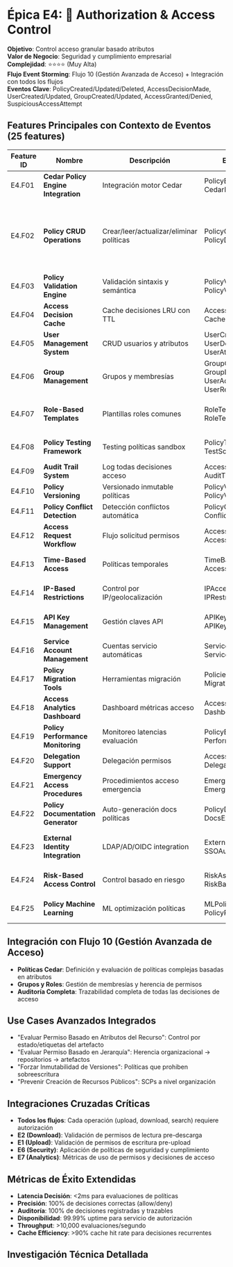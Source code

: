 # Épica E4: 🔐 Authorization & Access Control  
**Objetivo**: Control acceso granular basado atributos  
**Valor de Negocio**: Seguridad y cumplimiento empresarial  
**Complejidad**: ⭐⭐⭐⭐ (Muy Alta)  
**Flujo Event Storming**: Flujo 10 (Gestión Avanzada de Acceso) + Integración con todos los flujos  
**Eventos Clave**: PolicyCreated/Updated/Deleted, AccessDecisionMade, UserCreated/Updated, GroupCreated/Updated, AccessGranted/Denied, SuspiciousAccessAttempt

## Features Principales con Contexto de Eventos (25 features)
| Feature ID | Nombre | Descripción | Eventos Relacionados | Use Cases | Prioridad | Estimación |
|------------|--------|-------------|---------------------|-----------|-----------|------------|
| E4.F01 | **Cedar Policy Engine Integration** | Integración motor Cedar | PolicyEngineInitialized, CedarIntegrationCompleted | Escribir/Actualizar Política Cedar | P0 | 13 pts |
| E4.F02 | **Policy CRUD Operations** | Crear/leer/actualizar/eliminar políticas | PolicyCreated, PolicyUpdated, PolicyDeleted, PolicyRead | Crear Política de Acceso, Consultar Política Existente, Modificar Política de Acceso, Eliminar Política de Acceso | P0 | 8 pts |
| E4.F03 | **Policy Validation Engine** | Validación sintaxis y semántica | PolicyValidated, PolicyValidationFailed | Validar Sintaxis de Política | P0 | 8 pts |
| E4.F04 | **Access Decision Cache** | Cache decisiones LRU con TTL | AccessDecisionCached, CacheHit/Miss | Evaluar Permiso de Lectura de Artefacto | P0 | 5 pts |
| E4.F05 | **User Management System** | CRUD usuarios y atributos | UserCreated, UserUpdated, UserDeleted, UserAttributesChanged | Registrar Usuario, Gestionar Miembros | P0 | 8 pts |
| E4.F06 | **Group Management** | Grupos y membresías | GroupCreated, GroupUpdated, GroupDeleted, UserAddedToGroup, UserRemovedFromGroup | Crear Grupo, Gestionar Membresía de Grupo | P1 | 5 pts |
| E4.F07 | **Role-Based Templates** | Plantillas roles comunes | RoleTemplateCreated, RoleTemplateApplied | Evaluar Permiso Basado en Atributos del Principal | P1 | 5 pts |
| E4.F08 | **Policy Testing Framework** | Testing políticas sandbox | PolicyTested, TestScenarioExecuted | Simular Efecto de una Política (Playground) | P1 | 8 pts |
| E4.F09 | **Audit Trail System** | Log todas decisiones acceso | AccessDecisionAudited, AuditTrailEntryCreated | Auditar Decisión de Autorización | P0 | 5 pts |
| E4.F10 | **Policy Versioning** | Versionado inmutable políticas | PolicyVersionCreated, PolicyVersionReverted | Modificar Política de Acceso | P1 | 5 pts |
| E4.F11 | **Policy Conflict Detection** | Detección conflictos automática | PolicyConflictDetected, ConflictResolved | Analizar Políticas Aplicables | P1 | 8 pts |
| E4.F12 | **Access Request Workflow** | Flujo solicitud permisos | AccessRequested, AccessRequestApproved/Denied | Evaluar Permiso de Escritura en Repositorio | P2 | 8 pts |
| E4.F13 | **Time-Based Access** | Políticas temporales | TimeBasedAccessGranted, AccessExpired | Evaluar Permiso Condicional Complejo | P2 | 5 pts |
| E4.F14 | **IP-Based Restrictions** | Control por IP/geolocalización | IPAccessChecked, IPRestrictionApplied | Restringir Acceso por Contexto de Red | P1 | 3 pts |
| E4.F15 | **API Key Management** | Gestión claves API | APIKeyCreated, APIKeyRevoked, APIKeyUsed | Generar Clave API, Revocar Clave API | P1 | 5 pts |
| E4.F16 | **Service Account Management** | Cuentas servicio automáticas | ServiceAccountCreated, ServiceAccountRotated | Crear Cuenta de Servicio | P0 | 5 pts |
| E4.F17 | **Policy Migration Tools** | Herramientas migración | PoliciesMigrated, MigrationCompleted | Gestionar Cuenta de Servicio | P2 | 5 pts |
| E4.F18 | **Access Analytics Dashboard** | Dashboard métricas acceso | AccessAnalyticsUpdated, DashboardRefreshed | Auditar Uso de Permisos | P2 | 8 pts |
| E4.F19 | **Policy Performance Monitoring** | Monitoreo latencias evaluación | PolicyEvaluationTimed, PerformanceMetricsCollected | Evaluar Permiso de Lectura de Artefacto | P1 | 3 pts |
| E4.F20 | **Delegation Support** | Delegación permisos | AccessDelegated, DelegationRevoked | Evaluar Permiso de Administración | P2 | 8 pts |
| E4.F21 | **Emergency Access Procedures** | Procedimientos acceso emergencia | EmergencyAccessGranted, EmergencyAccessRevoked | Evaluar Permiso de Escritura en Repositorio | P2 | 5 pts |
| E4.F22 | **Policy Documentation Generator** | Auto-generación docs políticas | PolicyDocumentationGenerated, DocsExported | Escribir/Actualizar Política Cedar | P2 | 5 pts |
| E4.F23 | **External Identity Integration** | LDAP/AD/OIDC integration | ExternalIdentityLinked, SSOAuthenticationCompleted | Integrar con Proveedores de Identidad Externos | P1 | 13 pts |
| E4.F24 | **Risk-Based Access Control** | Control basado en riesgo | RiskAssessmentPerformed, RiskBasedDecisionMade | Evaluar Permiso Condicional Complejo | P3 | 13 pts |
| E4.F25 | **Policy Machine Learning** | ML optimización políticas | MLPolicyOptimization, PolicyRecommendationGenerated | Simular Impacto de Cambios en Permisos | P3 | 21 pts |

## Integración con Flujo 10 (Gestión Avanzada de Acceso)
- **Políticas Cedar**: Definición y evaluación de políticas complejas basadas en atributos
- **Grupos y Roles**: Gestión de membresías y herencia de permisos
- **Auditoría Completa**: Trazabilidad completa de todas las decisiones de acceso

## Use Cases Avanzados Integrados
- "Evaluar Permiso Basado en Atributos del Recurso": Control por estado/etiquetas del artefacto
- "Evaluar Permiso Basado en Jerarquía": Herencia organizacional → repositorios → artefactos
- "Forzar Inmutabilidad de Versiones": Políticas que prohiben sobreescritura
- "Prevenir Creación de Recursos Públicos": SCPs a nivel organización

## Integraciones Cruzadas Críticas
- **Todos los flujos**: Cada operación (upload, download, search) requiere autorización
- **E2 (Download)**: Validación de permisos de lectura pre-descarga
- **E1 (Upload)**: Validación de permisos de escritura pre-upload
- **E6 (Security)**: Aplicación de políticas de seguridad y cumplimiento
- **E7 (Analytics)**: Métricas de uso de permisos y decisiones de acceso

## Métricas de Éxito Extendidas
- **Latencia Decisión**: <2ms para evaluaciones de políticas
- **Precisión**: 100% de decisiones correctas (allow/deny)
- **Auditoría**: 100% de decisiones registradas y trazables
- **Disponibilidad**: 99.99% uptime para servicio de autorización
- **Throughput**: >10,000 evaluaciones/segundo
- **Cache Efficiency**: >90% cache hit rate para decisiones recurrentes

## Investigación Técnica Detallada
